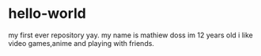 # hello-world
my first ever repository yay.
my name is mathiew doss im 12 years old i like video games,anime and playing with friends.
